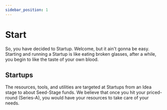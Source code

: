 ```yaml
---
sidebar_position: 1
---
```


# Start

So, you have decided to Startup. Welcome, but it ain't gonna be easy. Starting and running a Startup is like eating broken glasses, after a while, you begin to like the taste of your own blood.

## Startups

The resources, tools, and utilities are targeted at Startups from an Idea stage to about Seed-Stage funds. We believe that once you hit your priced-round (Series-A), you would have your resources to take care of your needs.